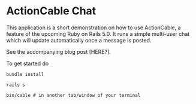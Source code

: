 # ActionCable Chat

This application is a short demonstration on how to use ActionCable, a feature of the upcoming Ruby on Rails 5.0.
It runs a simple multi-user chat which will update automatically once a message is posted.

See the accompanying blog post [HERE?].

To get started do

```
bundle install

rails s

bin/cable # in another tab/window of your terminal
```

